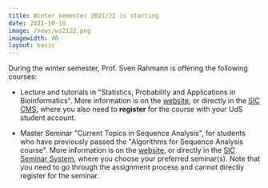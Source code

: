 ```yaml
---
title: Winter semester 2021/22 is starting
date: 2021-10-18
image: /news/ws2122.png
imagewidth: 40
layout: basic
---
```


During the winter semester, Prof. Sven Rahmann is offering the following courses:

* Lecture and tutorials in "Statistics, Probability and Applications in Bioinformatics". More information is on the [website](/lehre/spab), or directly in the [SIC CMS](https://cms.sic.saarland/spab), where you also need to **register** for the course with your UdS student account.

* Master Seminar "Current Topics in Sequence Analysis", for students who have previously passed the "Algorithms for Sequence Analysis course". More information is on the [website](/lehre/seminar), or directly in the [SIC Seminar System](https://seminars.cs.uni-saarland.de), where you choose your preferred seminar(s). Note that you need to go through the assignment process and cannot directly register for the seminar.
